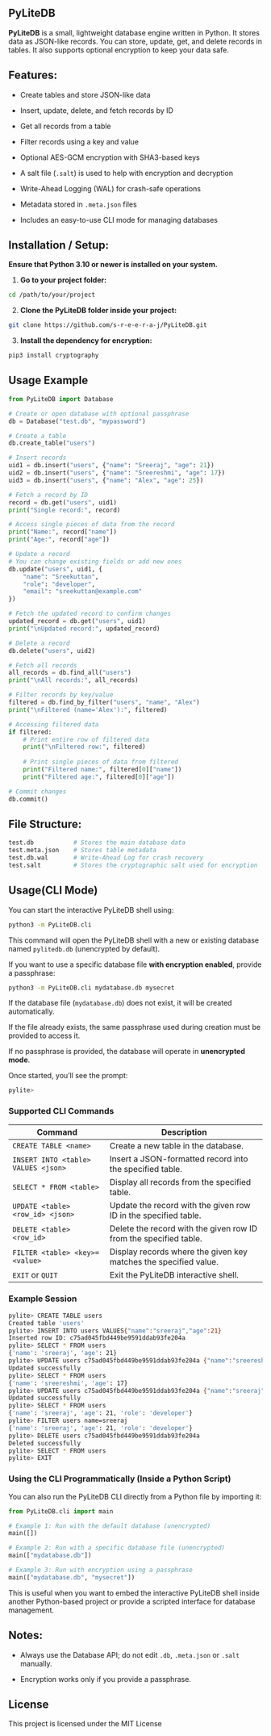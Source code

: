 ## PyLiteDB

**PyLiteDB** is a small, lightweight database engine written in Python. It stores data as JSON-like records. You can store, update, get, and delete records in tables. It also supports optional encryption to keep your data safe.

## Features:

- Create tables and store JSON-like data

- Insert, update, delete, and fetch records by ID

- Get all records from a table

- Filter records using a key and value

- Optional AES-GCM encryption with SHA3-based keys
  
- A salt file (`.salt`) is used to help with encryption and decryption
  

- Write-Ahead Logging (WAL) for crash-safe operations

- Metadata stored in `.meta.json` files
  
- Includes an easy-to-use CLI mode for managing databases

## Installation / Setup:
**Ensure that Python 3.10 or newer is installed on your system.**

1. **Go to your project folder:**
```bash
cd /path/to/your/project
```
2. **Clone the PyLiteDB folder inside your project:**
```bash
git clone https://github.com/s-r-e-e-r-a-j/PyLiteDB.git
```
3. **Install the dependency for encryption:**
```bash
pip3 install cryptography
```
## Usage Example

```python
from PyLiteDB import Database

# Create or open database with optional passphrase
db = Database("test.db", "mypassword")

# Create a table
db.create_table("users")

# Insert records
uid1 = db.insert("users", {"name": "Sreeraj", "age": 21})
uid2 = db.insert("users", {"name": "Sreereshmi", "age": 17})
uid3 = db.insert("users", {"name": "Alex", "age": 25})

# Fetch a record by ID
record = db.get("users", uid1)
print("Single record:", record)

# Access single pieces of data from the record
print("Name:", record["name"])
print("Age:", record["age"])

# Update a record
# You can change existing fields or add new ones
db.update("users", uid1, {
    "name": "Sreekuttan",
    "role": "developer",
    "email": "sreekuttan@example.com"
})

# Fetch the updated record to confirm changes
updated_record = db.get("users", uid1)
print("\nUpdated record:", updated_record)

# Delete a record
db.delete("users", uid2)

# Fetch all records
all_records = db.find_all("users")
print("\nAll records:", all_records)

# Filter records by key/value
filtered = db.find_by_filter("users", "name", "Alex")
print("\nFiltered (name='Alex'):", filtered)

# Accessing filtered data
if filtered:
    # Print entire row of filtered data
    print("\nFiltered row:", filtered)
    
    # Print single pieces of data from filtered
    print("Filtered name:", filtered[0]["name"])
    print("Filtered age:", filtered[0]["age"])

# Commit changes
db.commit()

```

## File Structure:
```bash
test.db           # Stores the main database data
test.meta.json    # Stores table metadata
test.db.wal       # Write-Ahead Log for crash recovery
test.salt         # Stores the cryptographic salt used for encryption
```

## Usage(CLI Mode) 

You can start the interactive PyLiteDB shell using:
```bash
python3 -m PyLiteDB.cli
```
This command will open the PyLiteDB shell with a new or existing database named `pylitedb.db` (unencrypted by default).

If you want to use a specific database file **with encryption enabled**, provide a passphrase:
```bash
python3 -m PyLiteDB.cli mydatabase.db mysecret
```

If the database file (`mydatabase.db`) does not exist, it will be created automatically.

If the file already exists, the same passphrase used during creation must be provided to access it.

If no passphrase is provided, the database will operate in **unencrypted mode**.

Once started, you’ll see the prompt:
```bash
pylite>
```

### Supported CLI Commands

| Command                                   | Description                                                          |
|-------------------------------------------|----------------------------------------------------------------------|
| `CREATE TABLE <name>`                     | Create a new table in the database.                                  |
| `INSERT INTO <table> VALUES <json>`       | Insert a JSON-formatted record into the specified table.             |
| `SELECT * FROM <table>`                   | Display all records from the specified table.                        |
| `UPDATE <table> <row_id> <json>`          | Update the record with the given row ID in the specified table.      |
| `DELETE <table> <row_id>`                 | Delete the record with the given row ID from the specified table.    |
| `FILTER <table> <key>=<value>`            | Display records where the given key matches the specified value.     |
| `EXIT` or `QUIT`                          | Exit the PyLiteDB interactive shell.                                 |

### Example Session 
```bash
pylite> CREATE TABLE users
Created table 'users'
pylite> INSERT INTO users VALUES{"name":"sreeraj","age":21}
Inserted row ID: c75ad045fbd449be9591ddab93fe204a
pylite> SELECT * FROM users
{'name': 'sreeraj', 'age': 21}
pylite> UPDATE users c75ad045fbd449be9591ddab93fe204a {"name":"sreereshmi","age":17}
Updated successfully
pylite> SELECT * FROM users
{'name': 'sreereshmi', 'age': 17}
pylite> UPDATE users c75ad045fbd449be9591ddab93fe204a {"name":"sreeraj","age":21,"role":"developer"}
Updated successfully
pylite> SELECT * FROM users
{'name': 'sreeraj', 'age': 21, 'role': 'developer'}
pylite> FILTER users name=sreeraj
{'name': 'sreeraj', 'age': 21, 'role': 'developer'}
pylite> DELETE users c75ad045fbd449be9591ddab93fe204a
Deleted successfully
pylite> SELECT * FROM users
pylite> EXIT
```

### Using the CLI Programmatically (Inside a Python Script)

You can also run the PyLiteDB CLI directly from a Python file by importing it:
```python
from PyLiteDB.cli import main

# Example 1: Run with the default database (unencrypted)
main([])

# Example 2: Run with a specific database file (unencrypted)
main(["mydatabase.db"])

# Example 3: Run with encryption using a passphrase
main(["mydatabase.db", "mysecret"])
```

This is useful when you want to embed the interactive PyLiteDB shell inside another Python-based project or provide a scripted interface for database management.

## Notes:

- Always use the Database API; do not edit `.db`, `.meta.json` or `.salt` manually.

- Encryption works only if you provide a passphrase.

## License
This project is licensed under the MIT License
